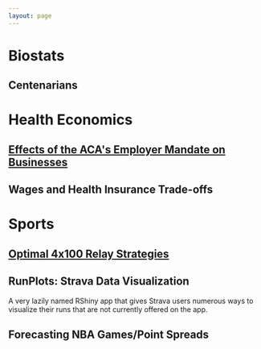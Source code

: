 ```yaml
---
layout: page
---
```


# Biostats

## Centenarians

# Health Economics

## [Effects of the ACA's Employer Mandate on Businesses](http://www.colby.edu/econ/wp-content/uploads/sites/73/2018/08/kb_thesis-4.pdf)

## Wages and Health Insurance Trade-offs

# Sports

## [Optimal 4x100 Relay Strategies](https://kbarnatchez.github.io/assets/kb_exchanges.pdf)

## RunPlots: Strava Data Visualization
A very lazily named RShiny app that gives Strava users numerous ways to visualize their runs that are not currently offered on the app.

## Forecasting NBA Games/Point Spreads
